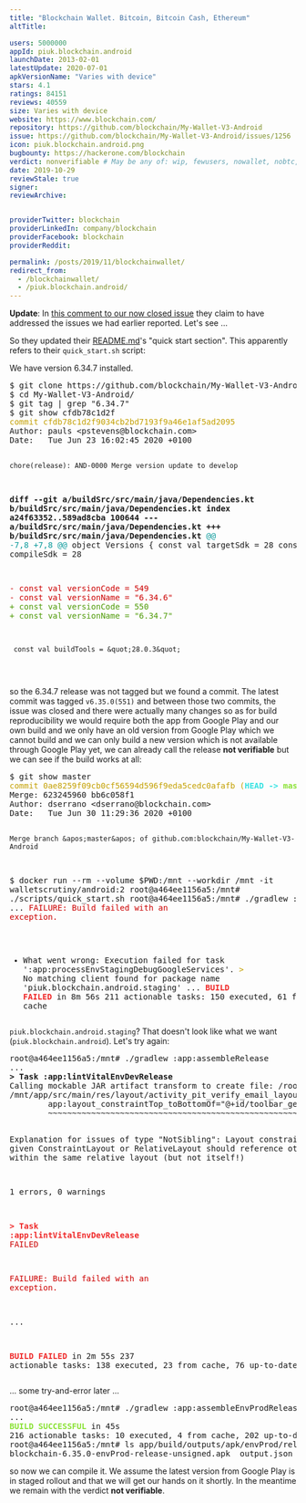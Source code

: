 ```yaml
---
title: "Blockchain Wallet. Bitcoin, Bitcoin Cash, Ethereum"
altTitle: 

users: 5000000
appId: piuk.blockchain.android
launchDate: 2013-02-01
latestUpdate: 2020-07-01
apkVersionName: "Varies with device"
stars: 4.1
ratings: 84151
reviews: 40559
size: Varies with device
website: https://www.blockchain.com/
repository: https://github.com/blockchain/My-Wallet-V3-Android
issue: https://github.com/blockchain/My-Wallet-V3-Android/issues/1256
icon: piuk.blockchain.android.png
bugbounty: https://hackerone.com/blockchain
verdict: nonverifiable # May be any of: wip, fewusers, nowallet, nobtc, custodial, nosource, nonverifiable, reproducible, bounty, defunct
date: 2019-10-29
reviewStale: true
signer: 
reviewArchive:


providerTwitter: blockchain
providerLinkedIn: company/blockchain
providerFacebook: blockchain
providerReddit: 

permalink: /posts/2019/11/blockchainwallet/
redirect_from:
  - /blockchainwallet/
  - /piuk.blockchain.android/
---
```



**Update**: In
[this comment to our now closed issue](https://github.com/blockchain/My-Wallet-V3-Android/issues/1256#issuecomment-651718119)
they claim to have addressed the issues we had earlier reported. Let's see ...

So they updated their [README.md](https://github.com/blockchain/My-Wallet-V3-Android/blob/master/README.md)'s
"quick start section". This apparently refers to their `quick_start.sh` script:

We have version 6.34.7 installed.

<div class="language-plaintext highlighter-rouge">
<div class="highlight">
<pre class="highlight">$ git clone https://github.com/blockchain/My-Wallet-V3-Android.git
$ cd My-Wallet-V3-Android/
$ git tag | grep &quot;6.34.7&quot;
$ git show cfdb78c1d2f
<font color="#C4A000">commit cfdb78c1d2f9034cb2bd7193f9a46e1af5ad2095</font>
Author: pauls &lt;pstevens@blockchain.com&gt;
Date:   Tue Jun 23 16:02:45 2020 +0100

    chore(release): AND-0000 Merge version update to develop

<b>diff --git a/buildSrc/src/main/java/Dependencies.kt b/buildSrc/src/main/java/Dependencies.kt</b>
<b>index a24f63352..589ad8cba 100644</b>
<b>--- a/buildSrc/src/main/java/Dependencies.kt</b>
<b>+++ b/buildSrc/src/main/java/Dependencies.kt</b>
<font color="#06989A">@@ -7,8 +7,8 @@</font> object Versions {
     const val targetSdk = 28
     const val compileSdk = 28
 
<font color="#CC0000">-    const val versionCode = 549</font>
<font color="#CC0000">-    const val versionName = &quot;6.34.6&quot;</font>
<font color="#4E9A06">+    const val versionCode = 550</font>
<font color="#4E9A06">+    const val versionName = &quot;6.34.7&quot;</font>
 
     const val buildTools = &quot;28.0.3&quot;
 
</pre></div></div>

so the 6.34.7 release was not tagged but we found a commit. The latest commit
was tagged `v6.35.0(551)` and between those two commits, the issue was closed
and there were actually many changes so
as for build reproducibility we would require both the app from Google Play and
our own build and we only have an old version from Google Play which we cannot
build and we can only build a new version which is not available through Google
Play yet, we
can already call the release **not verifiable** but we can see if the build
works at all:

<div class="language-plaintext highlighter-rouge">
<div class="highlight">
<pre class="highlight">$ git show master
<font color="#C4A000">commit 0ae8259f09cb0cf56594d596f9eda5cedc0afafb (</font><font color="#34E2E2"><b>HEAD -&gt; </b></font><font color="#8AE234"><b>master</b></font><font color="#C4A000">, </font><font color="#FCE94F"><b>tag: v6.35.0(551)</b></font><font color="#C4A000">, </font><font color="#EF2929"><b>origin/master</b></font><font color="#C4A000">, </font><font color="#EF2929"><b>origin/HEAD</b></font><font color="#C4A000">)</font>
Merge: 623245960 bb6c058f1
Author: dserrano &lt;dserrano@blockchain.com&gt;
Date:   Tue Jun 30 11:29:36 2020 +0100

    Merge branch &apos;master&apos; of github.com:blockchain/My-Wallet-V3-Android

$ docker run --rm --volume $PWD:/mnt --workdir /mnt -it walletscrutiny/android:2
root@a464ee1156a5:/mnt# ./scripts/quick_start.sh
root@a464ee1156a5:/mnt# ./gradlew :app:assemble
...
<font color="#CC0000">FAILURE: Build failed with an exception.</font>

* What went wrong:
Execution failed for task &apos;:app:processEnvStagingDebugGoogleServices&apos;.
<font color="#C4A000">&gt; </font>No matching client found for package name &apos;piuk.blockchain.android.staging&apos;
...
<font color="#EF2929"><b>BUILD FAILED</b></font> in 8m 56s
211 actionable tasks: 150 executed, 61 from cache
</pre></div></div>

`piuk.blockchain.android.staging`? That doesn't look like what we want
(`piuk.blockchain.android`). Let's try again:

<div class="language-plaintext highlighter-rouge">
<div class="highlight">
<pre class="highlight">root@a464ee1156a5:/mnt# ./gradlew :app:assembleRelease
...
<b>&gt; Task :app:lintVitalEnvDevRelease</b>
Calling mockable JAR artifact transform to create file: /root/.gradle/caches/transforms-2/files-2.1/f8d36826abe76fd5cf1d31ec8c8276c3/android.jar with input /opt/android-sdk/platforms/android-28/android.jar
/mnt/app/src/main/res/layout/activity_pit_verify_email_layout.xml:28: Error: @+id/toolbar_general is not a sibling in the same ConstraintLayout [NotSibling]
        app:layout_constraintTop_toBottomOf=&quot;@+id/toolbar_general&quot; /&gt;
        ~~~~~~~~~~~~~~~~~~~~~~~~~~~~~~~~~~~~~~~~~~~~~~~~~~~~~~~~~~

   Explanation for issues of type &quot;NotSibling&quot;:
   Layout constraints in a given ConstraintLayout or RelativeLayout should
   reference other views within the same relative layout (but not itself!)

1 errors, 0 warnings

<font color="#EF2929"><b>&gt; Task :app:lintVitalEnvDevRelease</b></font><font color="#CC0000"> FAILED</font>

<font color="#CC0000">FAILURE: Build failed with an exception.</font>

...

<font color="#EF2929"><b>BUILD FAILED</b></font> in 2m 55s
237 actionable tasks: 138 executed, 23 from cache, 76 up-to-date
</pre></div></div>

... some try-and-error later ...

<div class="language-plaintext highlighter-rouge">
<div class="highlight">
<pre class="highlight">root@a464ee1156a5:/mnt# ./gradlew :app:assembleEnvProdRelease -x :app:lintVitalEnvProdRelease
...
<font color="#8AE234"><b>BUILD SUCCESSFUL</b></font> in 45s
216 actionable tasks: 10 executed, 4 from cache, 202 up-to-date
root@a464ee1156a5:/mnt# ls app/build/outputs/apk/envProd/release/
blockchain-6.35.0-envProd-release-unsigned.apk  output.json
</pre></div></div>

so now we can compile it. We assume the latest version from Google Play is in
staged rollout and that we will get our hands on it shortly. In the meantime we
remain with the verdict **not verifiable**.
